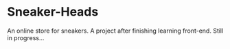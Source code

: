 # Sneaker-Heads
An online store for sneakers. A project after finishing learning front-end. Still in progress...
